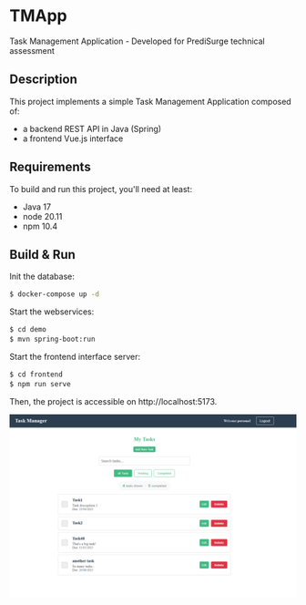 # TMApp
Task Management Application - Developed for PrediSurge technical assessment

## Description
This project implements a simple Task Management Application composed of:
- a backend REST API in Java (Spring)
- a frontend Vue.js interface

## Requirements
To build and run this project, you'll need at least:
- Java 17
- node 20.11
- npm 10.4

## Build & Run

Init the database:
```bash
$ docker-compose up -d
```

Start the webservices:
```bash
$ cd demo
$ mvn spring-boot:run
```

Start the frontend interface server:
```bash
$ cd frontend
$ npm run serve
```

Then, the project is accessible on http://localhost:5173.

![Screenshot](TasksScreen.png)
